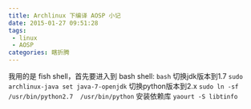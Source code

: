 ```yaml
---
title: Archlinux 下编译 AOSP 小记
date: 2015-01-27 09:51:28
tags: 
 - linux
 - AOSP
categories: 瞎折腾
---
```


我用的是 fish shell，首先要进入到 bash shell:
	`bash`
切换jdk版本到1.7
	`sudo archlinux-java set java-7-openjdk`
切换python版本到2.x
	`sudo ln -sf /usr/bin/python2.7  /usr/bin/python`
安装依赖库
	`yaourt -S libtinfo`
<!--more-->